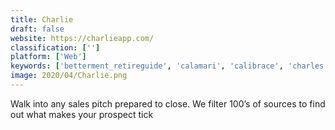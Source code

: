 ```yaml
---
title: Charlie
draft: false 
website: https://charlieapp.com/
classification: ['']
platform: ['Web']
keywords: ['betterment_retireguide', 'calamari', 'calibrace', 'charles', 'chip', 'digit', 'get_fire', 'herringbone', 'leaveboard', 'n26', 'olivia', 'opencats', 'orangehrm', 'penny', 'plynty', 'predict', 'snaphrm', 'spendee', 'tip_yourself', 'vault', 'xobi', 'zoho_recruit']
image: 2020/04/Charlie.png
---
```

Walk into any sales pitch prepared to close. We filter 100’s of sources to find out what makes your prospect tick